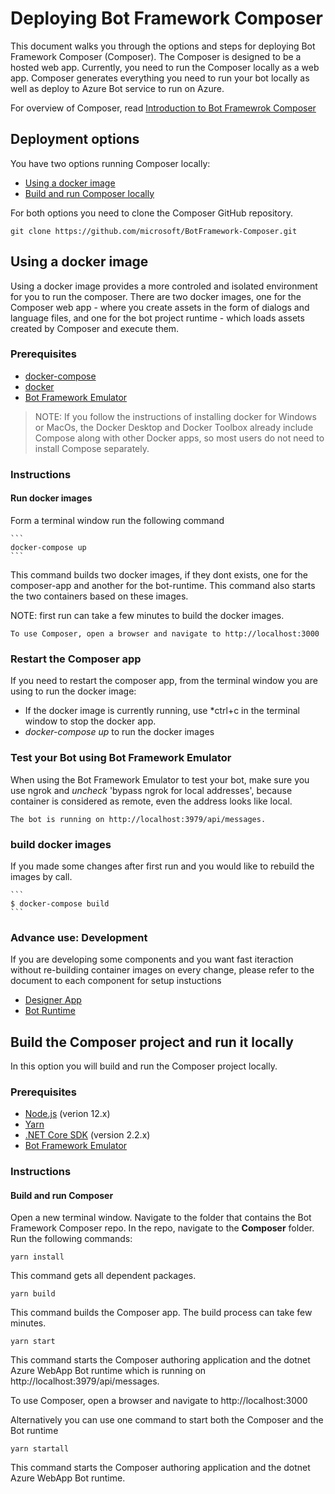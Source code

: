 # Deploying Bot Framework Composer 

This document walks you through the options and steps for deploying Bot Framework Composer (Composer). 
The  Composer is designed to be a hosted web app. Currently, you need to run the Composer locally as a web app. Composer generates everything you need to run your bot locally as well as deploy to Azure Bot service to run on Azure. 

For overview of Composer, read [Introduction to Bot Framewrok Composer](./introduction-to-Composer)  


## Deployment options 
You have two options  running Composer locally:
* [Using a docker image](#Using-a-docker-image) 
* [Build and run Composer locally](#Build-the-Composer-project-and-run-it-locally)

For both options you need to clone the Composer GitHub repository. 
```
git clone https://github.com/microsoft/BotFramework-Composer.git
```

## Using a docker image 

Using a docker image provides a more controled and isolated environment for you to run the composer.  There are two docker images, one for the Composer web app - where you create assets in the form of dialogs and language files, and one for the bot project runtime - which loads assets created by Composer and execute them.

### Prerequisites
- [docker-compose](https://docs.docker.com/compose/install/)
- [docker](https://www.docker.com/)
- [Bot Framework Emulator](https://github.com/microsoft/BotFramework-Emulator/releases/latest)


>NOTE: If you follow the instructions of installing docker for Windows or MacOs, the Docker Desktop  and Docker Toolbox already include Compose along with other Docker apps, so most  users do not need to install Compose separately.  

### Instructions

#### Run docker images
 Form a terminal window run the following command

    ```
    docker-compose up
    ```

This command builds two docker images, if they dont exists, one for the composer-app and another for the bot-runtime. This command also  starts the two containers based on these images.

NOTE:  first run can take a few minutes to build the docker images. 

    
    To use Composer, open a browser and navigate to http://localhost:3000
    
 
 ### Restart the Composer app

If you need to restart the composer app, from the terminal window you are using to run the docker image:
 - If the docker image is currently running, use *ctrl+c in the terminal window to stop the docker app. 
 - *docker-compose up* to run the docker images
 

 ### Test your Bot using Bot Framework Emulator

 When using the Bot Framework Emulator to test your bot, make sure you use ngrok and *uncheck* 'bypass ngrok for local addresses', because container is considered as remote, even the address looks like local. 
    
    The bot is running on http://localhost:3979/api/messages. 
   

### build docker images

If you made some changes after first run and you would like to rebuild the images by call.

    ```
    $ docker-compose build
    ```


### Advance use: Development

If you are developing some components and you want fast iteraction without re-building container images on every change, please refer to the document to each component for setup instuctions
    
- [Designer App](https://github.com/microsoft/BotFramework-Designer/tree/master/Composer)
- [Bot Runtime](https://github.com/microsoft/BotFramework-Composer/tree/master/runtime/dotnet/azurewebapp)


## Build the Composer project and run it locally 

In this option you will build and run the Composer project locally. 

### Prerequisites
- [Node.js](https://nodejs.org/en/) (verion 12.x)
- [Yarn](https://yarnpkg.com/en/docs/install)
- [.NET Core SDK](https://dotnet.microsoft.com/download) (version 2.2.x)
- [Bot Framework Emulator](https://github.com/microsoft/BotFramework-Emulator/releases/latest)


### Instructions

#### Build and run Composer

Open a new terminal window. Navigate to the folder that contains the Bot Framework Composer repo. In the repo, navigate to the **Composer** folder. Run the following commands:

```
yarn install
```
This command gets all dependent packages.

```
yarn build
```
This command builds the Composer app. The build process can take few minutes.

```
yarn start
```
This command starts the Composer authoring application and the dotnet Azure WebApp Bot runtime which is running on http://localhost:3979/api/messages.

To use Composer, open a browser and navigate to http://localhost:3000

Alternatively you can use one command to start both the Composer and the Bot runtime
```
yarn startall
```
This command starts the Composer authoring application and the dotnet Azure WebApp  Bot runtime. 

